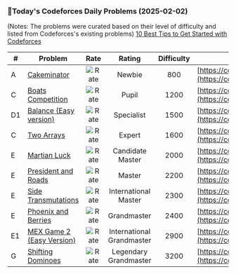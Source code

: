 ### 🌟Today's Codeforces Daily Problems (2025-02-02)
(Notes: The problems were curated based on their level of difficulty and listed from Codeforces's existing problems)
[10 Best Tips to Get Started with Codeforces](https://github.com/ika9810/Codeforces-Daily-Problems/blob/main/10%20Best%20Tips%20to%20Get%20Started%20with%20Codeforces.md)

| # | Problem | Rate| Rating | Difficulty | Contest |
|---| ----- | :--------: | :----------: | :----------: | ---------- |
|A|[Cakeminator](https://codeforces.com/contest/330/problem/A)|![Rate](https://img.shields.io/badge/Newbie-800-lightgrey)|Newbie|800|[https://codeforces.com/contest/330](https://codeforces.com/contest/330)|
|C|[Boats Competition](https://codeforces.com/contest/1399/problem/C)|![Rate](https://img.shields.io/badge/Pupil-1200-brightgreen)|Pupil|1200|[https://codeforces.com/contest/1399](https://codeforces.com/contest/1399)|
|D1|[Balance (Easy version)](https://codeforces.com/contest/1732/problem/D1)|![Rate](https://img.shields.io/badge/Specialist-1500-9cf)|Specialist|1500|[https://codeforces.com/contest/1732](https://codeforces.com/contest/1732)|
|C|[Two Arrays](https://codeforces.com/contest/1288/problem/C)|![Rate](https://img.shields.io/badge/Expert-1600-blue)|Expert|1600|[https://codeforces.com/contest/1288](https://codeforces.com/contest/1288)|
|E|[Martian Luck](https://codeforces.com/contest/216/problem/E)|![Rate](https://img.shields.io/badge/Candidate%20Master-2000-blueviolet)|Candidate Master|2000|[https://codeforces.com/contest/216](https://codeforces.com/contest/216)|
|E|[President and Roads](https://codeforces.com/contest/567/problem/E)|![Rate](https://img.shields.io/badge/Master-2200-orange)|Master|2200|[https://codeforces.com/contest/567](https://codeforces.com/contest/567)|
|E|[Side Transmutations](https://codeforces.com/contest/1065/problem/E)|![Rate](https://img.shields.io/badge/International%20Master-2300-orange)|International Master|2300|[https://codeforces.com/contest/1065](https://codeforces.com/contest/1065)|
|E|[Phoenix and Berries](https://codeforces.com/contest/1348/problem/E)|![Rate](https://img.shields.io/badge/Grandmaster-2400-red)|Grandmaster|2400|[https://codeforces.com/contest/1348](https://codeforces.com/contest/1348)|
|E1|[MEX Game 2 (Easy Version)](https://codeforces.com/contest/1943/problem/E1)|![Rate](https://img.shields.io/badge/International%20Grandmaster-2900-red)|International Grandmaster|2900|[https://codeforces.com/contest/1943](https://codeforces.com/contest/1943)|
|G|[Shifting Dominoes](https://codeforces.com/contest/1368/problem/G)|![Rate](https://img.shields.io/badge/Legendary%20Grandmaster-3200-red)|Legendary Grandmaster|3200|[https://codeforces.com/contest/1368](https://codeforces.com/contest/1368)|
